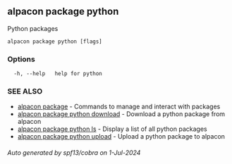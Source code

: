 ## alpacon package python

Python packages

```
alpacon package python [flags]
```

### Options

```
  -h, --help   help for python
```

### SEE ALSO

* [alpacon package](alpacon_package.md)	 - Commands to manage and interact with packages
* [alpacon package python download](alpacon_package_python_download.md)	 - Download a python package from alpacon
* [alpacon package python ls](alpacon_package_python_ls.md)	 - Display a list of all python packages
* [alpacon package python upload](alpacon_package_python_upload.md)	 - Upload a python package to alpacon

###### Auto generated by spf13/cobra on 1-Jul-2024
